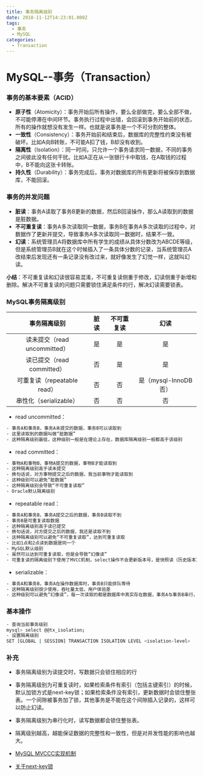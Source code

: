 ```yaml
---
title: 事务隔离级别
date: 2018-11-12T14:23:01.000Z
tags:
  - 事务
  - MySQL
categories:
  - Transaction
---
```


# MySQL--事务（Transaction）

### 事务的基本要素（ACID）

* **原子性**（Atomicity）：事务开始后所有操作，要么全部做完，要么全部不做，不可能停滞在中间环节。事务执行过程中出错，会回滚到事务开始前的状态，所有的操作就想没有发生一样。也就是说事务是一个不可分割的整体。
* **一致性**（Consistency）：事务开始前和结束后，数据库的完整性约束没有被破坏。比如A向B转账，不可能A扣了钱，B却没有收到。
* **隔离性**（Isolation）：同一时间，只允许一个事务请求同一数据，不同的事务之间彼此没有任何干扰。比如A正在从一张银行卡中取钱，在A取钱的过程中，B不能向这张卡转账。
* **持久性**（Durability）：事务完成后，事务对数据库的所有更新将被保存到数据库，不能回滚。



### 事务的并发问题

* **脏读**：事务A读取了事务B更新的数据，然后B回滚操作，那么A读取到的数据是脏数据。
* **不可重复读**：事务A多次读取同一数据，事务B在事务A多次读取的过程中，对数据作了更新并提交，导致事务A多次读取同一数据时，结果不一致。
* **幻读**：系统管理员A将数据库中所有学生的成绩从具体分数改为ABCDE等级，但是系统管理员B就在这个时候插入了一条具体分数的记录，当系统管理员A改结束后发现还有一条记录没有改过来，就好像发生了幻觉一样，这就叫幻读。

**小结**：不可重复读和幻读很容易混淆，不可重复读侧重于修改，幻读侧重于新增和删除。解决不可重复读的问题只需要锁住满足条件的行，解决幻读需要锁表。

<!-- more -->

### MySQL事务隔离级别

|         事务隔离级别         | 脏读 | 不可重复读 |         幻读          |
| :--------------------------: | :--: | :--------: | :-------------------: |
| 读未提交（read uncommitted） |  是  |     是     |          是           |
|  读已提交（read committed）  |  否  |     是     |          是           |
| 可重复读（repeatable read）  |  否  |     否     | 是（mysql-InnoDB 否） |
|    串性化（serializable）    |  否  |     否     |          否           |

* read uncommitted：

``` bash
- 事务A和事务B，事务A未提交的数据，事务B可以读取到
- 这里读取到的数据叫做“脏数据”
- 这种隔离级别最低，这种级别一般是在理论上存在，数据库隔离级别一般都高于该级别
```

* read committed：

```bash
- 事物A和事物B，事物A提交的数据，事物B才能读取到
- 这种隔离级别高于读未提交
- 换句话说，对方事物提交之后的数据，我当前事物才能读取到
- 这种级别可以避免“脏数据”
- 这种隔离级别会导致“不可重复读取”
- Oracle默认隔离级别
```

* repeatable read：

```bash
- 事务A和事务B，事务A提交之后的数据，事务B读取不到
- 事务B是可重复读取数据
- 这种隔离级别高于读已提交
- 换句话说，对方提交之后的数据，我还是读取不到
- 这种隔离级别可以避免“不可重复读取”，达到可重复读取
- 比如1点和2点读到数据是同一个
- MySQL默认级别
- 虽然可以达到可重复读取，但是会导致“幻像读”
- 可重复读的隔离级别下使用了MVCC机制，select操作不会更新版本号，是快照读（历史版本）；insert、update和delete会更新版本号，是当前读（当前版本）。
```

* serializable：

```bash
- 事务A和事务B，事务A在操作数据库时，事务B只能排队等待
- 这种隔离级别很少使用，吞吐量太低，用户体验差
- 这种级别可以避免“幻像读”，每一次读取的都是数据库中真实存在数据，事务A与事务B串行，而不并发
```



### 基本操作

```bash
- 查询当前事务级别
mysql> select @@tx_isolation;
- 设置隔离级别
SET [GLOBAL | SESSION] TRANSACTION ISOLATION LEVEL <isolation-level>
```



### 补充

* 事务隔离级别为读提交时，写数据只会锁住相应的行

* 事务隔离级别为可重复读时，如果检索条件有索引（包括主键索引）的时候，默认加锁方式是next-key锁；如果检索条件没有索引，更新数据时会锁住整张表。一个间隙被事务加了锁，其他事务是不能在这个间隙插入记录的，这样可以防止幻读。

* 事务隔离级别为串行化时，读写数据都会锁住整张表。

* 隔离级别越高，越能保证数据的完整性和一致性，但是对并发性能的影响也越大。

* [MySQL MVCCC实现机制](https://blog.csdn.net/whoamiyang/article/details/51901888 )

* [关于next-key锁](https://blog.csdn.net/bigtree_3721/article/details/73731377 )

